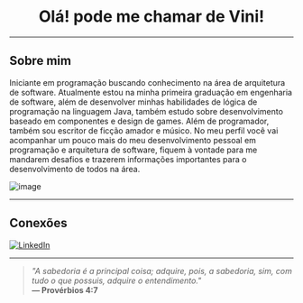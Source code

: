 <h1 align="center">Olá! pode me chamar de Vini!</h1>

---

## Sobre mim

Iniciante em programação buscando conhecimento na área de arquitetura de software.
Atualmente estou na minha primeira graduação em engenharia de software, além de desenvolver minhas habilidades de lógica de programação na linguagem Java, também estudo sobre desenvolvimento baseado em componentes e design de games. Além de programador, também sou escritor de ficção amador e músico.
No meu perfil você vai acompanhar um pouco mais do meu desenvolvimento pessoal em programação e arquitetura de software, fiquem à vontade para me mandarem desafios e trazerem informações importantes para o desenvolvimento de todos na área.


![image](https://github.com/user-attachments/assets/513da9fc-e269-4379-8a83-6e2f5fc6c14b)


---


## Conexões

[![LinkedIn](https://img.shields.io/badge/LinkedIn-Vini-blue?logo=linkedin&style=flat-square)](https://www.linkedin.com/in/vinicius-ferreira-301432257/)  

---

> _"A sabedoria é a principal coisa; adquire, pois, a sabedoria, sim, com tudo o que possuis, adquire o entendimento."_  
> **— Provérbios 4:7**

